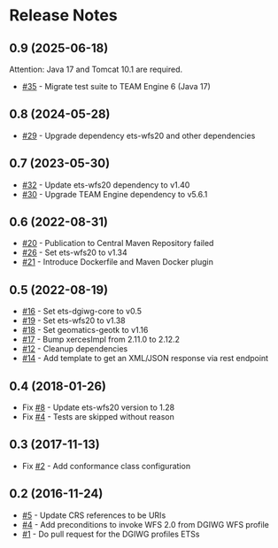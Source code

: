 
# Release Notes

## 0.9 (2025-06-18)

Attention: Java 17 and Tomcat 10.1 are required.

- [#35](https://github.com/opengeospatial/ets-wfs20-dgiwg/issues/35) - Migrate test suite to TEAM Engine 6 (Java 17)

## 0.8 (2024-05-28)
- [#29](https://github.com/opengeospatial/ets-wfs20-dgiwg/issues/29) - Upgrade dependency ets-wfs20 and other dependencies

## 0.7 (2023-05-30)
- [#32](https://github.com/opengeospatial/ets-wfs20-dgiwg/issues/32) - Update ets-wfs20 dependency to v1.40
- [#30](https://github.com/opengeospatial/ets-wfs20-dgiwg/pull/30) - Upgrade TEAM Engine dependency to v5.6.1

## 0.6 (2022-08-31)
- [#20](https://github.com/opengeospatial/ets-wfs20-dgiwg/issues/20) - Publication to Central Maven Repository failed
- [#26](https://github.com/opengeospatial/ets-wfs20-dgiwg/pull/26) - Set ets-wfs20 to v1.34
- [#21](https://github.com/opengeospatial/ets-wfs20-dgiwg/issues/21) - Introduce Dockerfile and Maven Docker plugin

## 0.5 (2022-08-19)
- [#16](https://github.com/opengeospatial/ets-wfs20-dgiwg/pull/16) - Set ets-dgiwg-core to v0.5
- [#19](https://github.com/opengeospatial/ets-wfs20-dgiwg/pull/19) - Set ets-wfs20 to v1.38
- [#18](https://github.com/opengeospatial/ets-wfs20-dgiwg/pull/18) - Set geomatics-geotk to v1.16
- [#17](https://github.com/opengeospatial/ets-wfs20-dgiwg/pull/17) - Bump xercesImpl from 2.11.0 to 2.12.2
- [#12](https://github.com/opengeospatial/ets-wfs20-dgiwg/issues/12) - Cleanup dependencies
- [#14](https://github.com/opengeospatial/ets-wfs20-dgiwg/issues/14) - Add template to get an XML/JSON response via rest endpoint

## 0.4 (2018-01-26)
- Fix [#8](https://github.com/opengeospatial/ets-wfs20-dgiwg/issues/8) - Update ets-wfs20 version to 1.28
- Fix [#4](https://github.com/opengeospatial/ets-wfs20-dgiwg/issues/4) - Tests are skipped without reason

## 0.3 (2017-11-13)
- Fix [#2](https://github.com/opengeospatial/ets-wfs20-dgiwg/issues/2) - Add conformance class configuration

## 0.2 (2016-11-24)
- [#5](https://github.com/opengeospatial/ets-dgiwg/issues/5) - Update CRS references to be URIs
- [#4](https://github.com/opengeospatial/ets-dgiwg/issues/4) - Add preconditions to invoke WFS 2.0 from DGIWG WFS profile
- [#1](https://github.com/opengeospatial/ets-dgiwg/issues/1) - Do pull request for the DGIWG profiles ETSs
